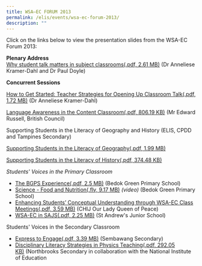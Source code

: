 ```yaml
---
title: WSA—EC FORUM 2013
permalink: /elis/events/wsa-ec-forum-2013/
description: ""
---
```

Click on the links below to view the presentation slides from the WSA-EC Forum 2013:

**Plenary Address**  
[Why student talk matters in subject classrooms(.pdf, 2.61 MB)](https://academyofsingaporeteachers.moe.edu.sg/docs/librariesprovider2/events-news/wsa-ec-forum-2013/wsa-ec-forum_plenary-address.pdf?sfvrsn=b1f37976_2 "Why student talk matters in subject classrooms") (Dr Anneliese Kramer-Dahl and Dr Paul Doyle)

**Concurrent Sessions**

[How to Get Started: Teacher Strategies for Opening Up Classroom Talk(.pdf, 1.72 MB)](https://academyofsingaporeteachers.moe.edu.sg/docs/librariesprovider2/events-news/wsa-ec-forum-2013/teacher-strategies-for-opening-up-classroom-talk.pdf?sfvrsn=ec6bc3e3_2 "How to Get Started: Teacher Strategies for Opening Up Classroom Talk") (Dr Anneliese Kramer-Dahl)

[Language Awareness in the Content Classroom(.pdf, 806.19 KB)](https://academyofsingaporeteachers.moe.edu.sg/docs/librariesprovider2/events-news/wsa-ec-forum-2013/language-awareness-in-the-content-classroom.pdf?sfvrsn=dbe03db5_2 "Language Awareness in the Content Classroom") (Mr Edward Russell, British Council)

Supporting Students in the Literacy of Geography and History (ELIS, CPDD and Tampines Secondary)

[Supporting Students in the Literacy of Geography(.pdf, 1.99 MB)](https://academyofsingaporeteachers.moe.edu.sg/docs/librariesprovider2/events-news/wsa-ec-forum-2013/supporting-students-in-the-literacy-of-geography.pdf?sfvrsn=e5b76bb5_2 "Supporting Students in the Literacy of Geography")

[Supporting Students in the Literacy of History(.pdf, 374.48 KB)](https://academyofsingaporeteachers.moe.edu.sg/docs/librariesprovider2/events-news/wsa-ec-forum-2013/supporting-students-in-the-literacy-of-history.pdf?sfvrsn=1d85560b_2 "Supporting Students in the Literacy of History")

_Students' Voices in the Primary Classroom_

*   [The BGPS Experience(.pdf, 2.5 MB)](https://academyofsingaporeteachers.moe.edu.sg/docs/librariesprovider2/events-news/wsa-ec-forum-2013/the-bedok-green-primary-school-experience.pdf?sfvrsn=2858b737_2 "The BGPS Experience") (Bedok Green Primary School)
*   [Science - Food and Nutrition(.flv, 9.17 MB)](https://academyofsingaporeteachers.moe.edu.sg/docs/librariesprovider2/events-news/wsa-ec-forum-2013/bgps-01.flv?sfvrsn=e78b6066_2&download=true "Science - Food and Nutrition") _(video)_ (Bedok Green Primary School)
*   [Enhancing Students’ Conceptual Understanding through WSA-EC Class Meetings(.pdf, 3.59 MB)](https://academyofsingaporeteachers.moe.edu.sg/docs/librariesprovider2/events-news/wsa-ec-forum-2013/chij-olqp_wsaec-class-meetings.pdf?sfvrsn=cc2e7081_2 "Enhancing Students’ Conceptual Understanding through WSA-EC Class Meetings") (CHIJ Our Lady Queen of Peace)
*   [WSA-EC in SAJS(.pdf, 2.25 MB)](https://academyofsingaporeteachers.moe.edu.sg/docs/librariesprovider2/events-news/wsa-ec-forum-2013/st-andrews-junior-school.pdf?sfvrsn=d5744244_2 "WSA-EC in SAJS") (St Andrew's Junior School)

Students' Voices in the Secondary Classroom

*   [Express to Engage(.pdf, 3.39 MB)](https://academyofsingaporeteachers.moe.edu.sg/docs/librariesprovider2/events-news/wsa-ec-forum-2013/sembawang-secondary_express-to-engage.pdf?sfvrsn=e53aff64_2 "Express to Engage") (Sembawang Secondary)
*   [Disciplinary Literacy Strategies in Physics Teaching(.pdf, 292.05 KB)](https://academyofsingaporeteachers.moe.edu.sg/docs/librariesprovider2/events-news/wsa-ec-forum-2013/nbrooks-nie_disciplinary-literacy-strategies-in-physics-teaching.pdf?sfvrsn=67d3f78f_2 "Disciplinary Literacy Strategies in Physics Teaching") (Northbrooks Secondary in collaboration with the National Institute of Education